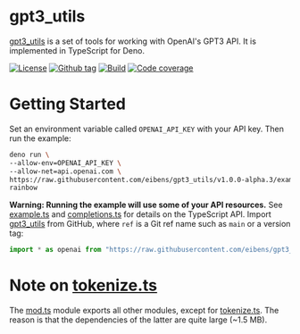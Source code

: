 # gpt3_utils

[gpt3_utils] is a set of tools for working with OpenAI's GPT3 API. It is
implemented in TypeScript for Deno.

[![License][license-shield]](LICENSE) [![Github
tag][github-shield]][github]
[![Build][build-shield]][build] [![Code
coverage][coverage-shield]][coverage]

# Getting Started

Set an environment variable called `OPENAI_API_KEY` with your API key. Then run
the example:

```sh
deno run \
--allow-env=OPENAI_API_KEY \
--allow-net=api.openai.com \
https://raw.githubusercontent.com/eibens/gpt3_utils/v1.0.0-alpha.3/example.ts \
rainbow
```

**Warning: Running the example will use some of your API resources.** See
[example.ts](example.ts) and [completions.ts](completions.ts) for details on the
TypeScript API. Import [gpt3_utils] from GitHub, where `ref` is a Git ref name
such as `main` or a version tag:

```ts
import * as openai from "https://raw.githubusercontent.com/eibens/gpt3_utils/{ref}/mod.ts";
```

# Note on [tokenize.ts](tokenize.ts)

The [mod.ts](mod.ts) module exports all other modules, except for
[tokenize.ts](tokenize.ts). The reason is that the dependencies of the latter
are quite large (~1.5 MB).

<!-- references -->

[gpt3_utils]: #
[deno third party]: https://deno.land/x/
[deno standard]: https://deno.land/std/

<!-- badges -->

[github]: https://github.com/eibens/gpt3_utils
[github-shield]: https://img.shields.io/github/v/tag/eibens/gpt3_utils?label&logo=github
[coverage-shield]: https://img.shields.io/codecov/c/github/eibens/gpt3_utils?logo=codecov&label
[license-shield]: https://img.shields.io/github/license/eibens/gpt3_utils?color=informational
[coverage]: https://codecov.io/gh/eibens/gpt3_utils
[build]: https://github.com/eibens/gpt3_utils/actions/workflows/ci.yml
[build-shield]: https://img.shields.io/github/workflow/status/eibens/gpt3_utils/ci?logo=github&label
[deno-land]: https://deno.land/x/gpt3_utils
[deno-land-shield]: https://img.shields.io/badge/x/module__url-informational?logo=deno&label
